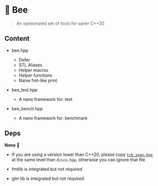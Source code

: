 # 🐝 Bee
> An opinionated set of tools for saner C++20

## Content

- bee.hpp
    - Defer
    - STL Aliases
    - Helper macros
    - Helper functions
    - Naïve fmt-like print

- bee_test.hpp
    - A nano framework for: test

- bee_bench.hpp
    - A nano framework for: benchmark


## Deps

**None** 🥳

- If you are using a version lower than C++20, please copy [`tcb_span.hpp`](https://github.com/tcbrindle/span/blob/master/include/tcb/span.hpp) at the same level than `disco.hpp`, otherwise you can ignore that file

- fmtlib is integrated but not required

- glm lib is integrated but not required
